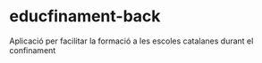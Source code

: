 # educfinament-back
Aplicació per facilitar la formació a les escoles catalanes durant el confinament

